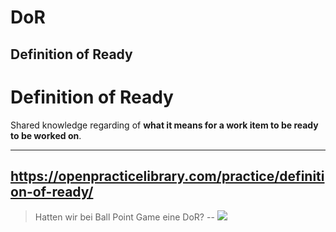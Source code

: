 # DoR

Definition of Ready
--
# Definition of Ready

Shared knowledge regarding of **what it means for a work item to be ready to be worked on**.

<hr>

https://openpracticelibrary.com/practice/definition-of-ready/
--
> Hatten wir bei Ball Point Game eine DoR?
--
![](https://github.com/openpracticelibrary/opl-media/blob/master/images/DoR.jpg?raw=true)